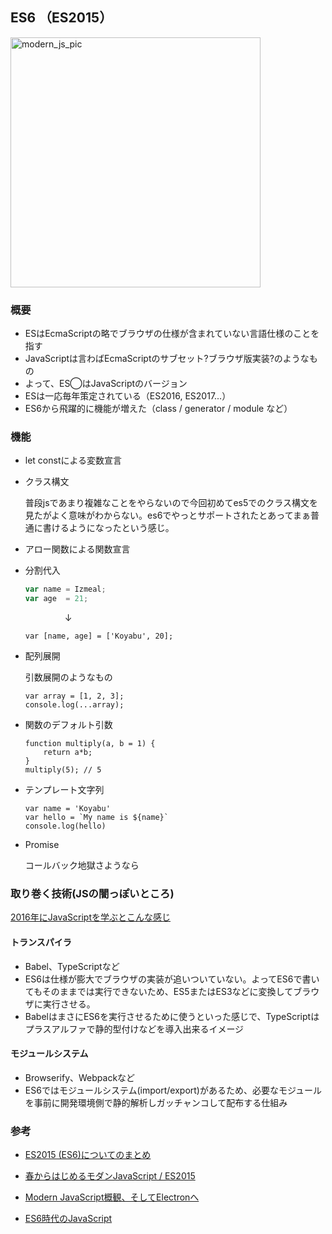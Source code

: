## ES6 （ES2015）

<img src="https://cdn-images-1.medium.com/max/800/1*raWO3dhM4jMjf9VY-kZzNg.png" alt="modern_js_pic" height="400">

### 概要

- ESはEcmaScriptの略でブラウザの仕様が含まれていない言語仕様のことを指す
- JavaScriptは言わばEcmaScriptのサブセット?ブラウザ版実装?のようなもの
- よって、ES◯はJavaScriptのバージョン
- ESは一応毎年策定されている（ES2016, ES2017...）
- ES6から飛躍的に機能が増えた（class / generator / module など）

### 機能

- let constによる変数宣言

- クラス構文

  普段jsであまり複雑なことをやらないので今回初めてes5でのクラス構文を見たがよく意味がわからない。es6でやっとサポートされたとあってまぁ普通に書けるようになったという感じ。

- アロー関数による関数宣言

- 分割代入

	```javascript
	var name = Izmeal;
	var age  = 21;	
	```
	&nbsp;&nbsp;&nbsp;&nbsp;&nbsp;&nbsp;&nbsp;&nbsp;&nbsp;&nbsp;&nbsp;&nbsp;&nbsp;&nbsp;&nbsp;&nbsp;↓

	```var [name, age] = ['Koyabu', 20];```

- 配列展開

	引数展開のようなもの
  ```
  var array = [1, 2, 3];
  console.log(...array);
  ```
	
- 関数のデフォルト引数

	```
	function multiply(a, b = 1) {
  		return a*b;
	}
	multiply(5); // 5
	```

- テンプレート文字列

	```
	var name = 'Koyabu'
	var hello = `My name is ${name}`
	console.log(hello)
	```

- Promise

  コールバック地獄さようなら


### 取り巻く技術(JSの闇っぽいところ)

[2016年にJavaScriptを学ぶとこんな感じ](https://medium.com/japan/2016%E5%B9%B4%E3%81%ABjavascript%E3%82%92%E5%AD%A6%E3%81%B6%E3%81%A8%E3%81%93%E3%82%93%E3%81%AA%E6%84%9F%E3%81%98-b969f5767d7c#.9zdg1w3rd)

#### トランスパイラ

- Babel、TypeScriptなど
- ES6は仕様が膨大でブラウザの実装が追いついていない。よってES6で書いてもそのままでは実行できないため、ES5またはES3などに変換してブラウザに実行させる。
- BabelはまさにES6を実行させるために使うといった感じで、TypeScriptはプラスアルファで静的型付けなどを導入出来るイメージ

#### モジュールシステム

- Browserify、Webpackなど
- ES6ではモジュールシステム(import/export)があるため、必要なモジュールを事前に開発環境側で静的解析しガッチャンコして配布する仕組み


### 参考

- [ES2015 (ES6)についてのまとめ](http://qiita.com/tuno-tky/items/74ca595a9232bcbcd727)

- [春からはじめるモダンJavaScript / ES2015](http://qiita.com/mizchi/items/3bbb3f466a3b5011b509)

- [Modern JavaScript概観、そしてElectronへ](http://blog.satotaichi.info/modern-javascript_201701/) 

- [ES6時代のJavaScript](http://techlife.cookpad.com/entry/2015/02/02/094607) 

